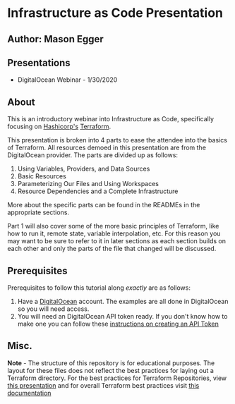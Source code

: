 # Infrastructure as Code Presentation
## Author: Mason Egger

## Presentations
* DigitalOcean Webinar - 1/30/2020

## About
This is an introductory webinar into Infrastructure as Code, specifically
focusing on [Hashicorp's](https://www.hashicorp.com/) [Terraform](https://www.terraform.io).


This presentation is broken into 4 parts to ease the attendee into the basics
of Terraform. All resources demoed in this presentation are from the DigitalOcean
provider. The parts are divided up as follows:

1. Using Variables, Providers, and Data Sources
2. Basic Resources
3. Parameterizing Our Files and Using Workspaces
4. Resource Dependencies and a Complete Infrastructure

More about the specific parts can be found in the READMEs in the appropriate
sections. 

Part 1 will also cover some of the more basic principles of Terraform, like
how to run it, remote state, variable interpolation, etc. For this reason
you may want to be sure to refer to it in later sections as each section
builds on each other and only the parts of the file that changed will be 
discussed.

## Prerequisites
Prerequisites to follow this tutorial along *exactly* are as follows:
1. Have a [DigitalOcean](https://digitalocean.com) account. The examples are 
all done in DigitalOcean so you will need access.
2. You will need an DigitalOcean API token ready. If you don't know how to
make one you can follow these 
[instructions on creating an API Token](https://www.digitalocean.com/docs/api/create-personal-access-token/)

## Misc.

**Note** - The structure of this repository is for educational purposes. The 
layout for these files does not reflect the best practices for laying out
a Terraform directory. For the best practices for Terraform Repositories, view [this presentation](https://www.hashicorp.com/resources/terraform-repository-best-practices) and for overall Terraform 
best practices visit [this documentation](https://www.terraform.io/docs/cloud/guides/recommended-practices/index.html)
